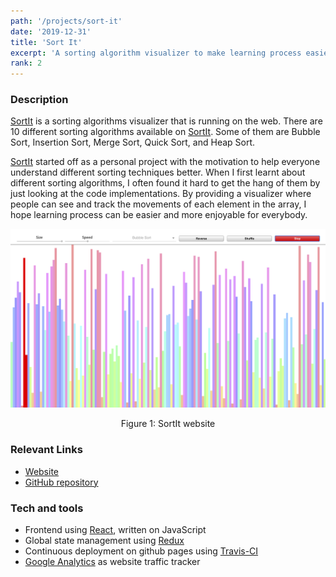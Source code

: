 ```yaml
---
path: '/projects/sort-it'
date: '2019-12-31'
title: 'Sort It'
excerpt: 'A sorting algorithm visualizer to make learning process easier for everyone.'
rank: 2
---
```


### Description

[SortIt](https://sort.welvin21.com) is a sorting algorithms visualizer that is running on the web. There are 10 different sorting algorithms available on [SortIt](https://sort.welvin21.com). Some of them are Bubble Sort, Insertion Sort, Merge Sort, Quick Sort, and Heap Sort.

[SortIt](https://sort.welvin21.com) started off as a personal project with the motivation to help everyone understand different sorting techniques better. When I first learnt about different sorting algorithms, I often found it hard to get the hang of them by just looking at the code implementations. By providing a visualizer where people can see and track the movements of each element in the array, I hope learning process can be easier and more enjoyable for everybody.

![SortIt website](./sort-it.png)

<center>Figure 1: SortIt website</center>

### Relevant Links

- [Website](https://sort.welvin21.com)
- [GitHub repository](https://github.com/welvin21/sortit)

### Tech and tools

- Frontend using [React](https://reactjs.org/), written on JavaScript
- Global state management using [Redux](https://redux.js.org/)
- Continuous deployment on github pages using [Travis-CI](https://travis-ci.org/)
- [Google Analytics](https://analytics.google.com/) as website traffic tracker
